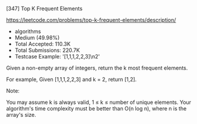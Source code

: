 [347] Top K Frequent Elements  

https://leetcode.com/problems/top-k-frequent-elements/description/

* algorithms
* Medium (49.98%)
* Total Accepted:    110.3K
* Total Submissions: 220.7K
* Testcase Example:  '[1,1,1,2,2,3]\n2'


Given a non-empty array of integers, return the k most frequent elements.

For example,
Given [1,1,1,2,2,3] and k = 2, return [1,2].


Note: 

You may assume k is always valid, 1 ≤ k ≤ number of unique elements.
Your algorithm's time complexity must be better than O(n log n), where n is the array's size.

